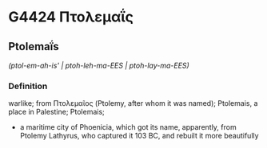 # G4424 Πτολεμαΐς

## Ptolemaḯs

_(ptol-em-ah-is' | ptoh-leh-ma-EES | ptoh-lay-ma-EES)_

### Definition

warlike; from Πτολεμαῖος (Ptolemy, after whom it was named); Ptolemais, a place in Palestine; Ptolemais; 

- a maritime city of Phoenicia, which got its name, apparently, from Ptolemy Lathyrus, who captured it 103 BC, and rebuilt it more beautifully
